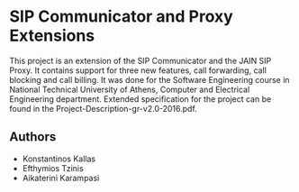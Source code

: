 SIP Communicator and Proxy Extensions
======================================

This project is an extension of the SIP Communicator and the JAIN SIP Proxy. It contains support for three new features, call forwarding, call blocking and call billing. It was done for the Software Engineering course in National Technical University of Athens, Computer and Electrical Engineering department. Extended specification for the project can be found in the Project-Description-gr-v2.0-2016.pdf.

Authors
--------
- Konstantinos Kallas
- Efthymios Tzinis
- Aikaterini Karampasi 
